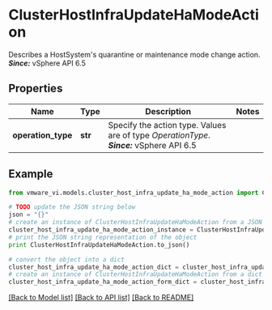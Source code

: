 # ClusterHostInfraUpdateHaModeAction

Describes a HostSystem's quarantine or maintenance mode change action.  ***Since:*** vSphere API 6.5 

## Properties
Name | Type | Description | Notes
------------ | ------------- | ------------- | -------------
**operation_type** | **str** | Specify the action type.  Values are of type *OperationType*.  ***Since:*** vSphere API 6.5  | 

## Example

```python
from vmware_vi.models.cluster_host_infra_update_ha_mode_action import ClusterHostInfraUpdateHaModeAction

# TODO update the JSON string below
json = "{}"
# create an instance of ClusterHostInfraUpdateHaModeAction from a JSON string
cluster_host_infra_update_ha_mode_action_instance = ClusterHostInfraUpdateHaModeAction.from_json(json)
# print the JSON string representation of the object
print ClusterHostInfraUpdateHaModeAction.to_json()

# convert the object into a dict
cluster_host_infra_update_ha_mode_action_dict = cluster_host_infra_update_ha_mode_action_instance.to_dict()
# create an instance of ClusterHostInfraUpdateHaModeAction from a dict
cluster_host_infra_update_ha_mode_action_form_dict = cluster_host_infra_update_ha_mode_action.from_dict(cluster_host_infra_update_ha_mode_action_dict)
```
[[Back to Model list]](../README.md#documentation-for-models) [[Back to API list]](../README.md#documentation-for-api-endpoints) [[Back to README]](../README.md)


